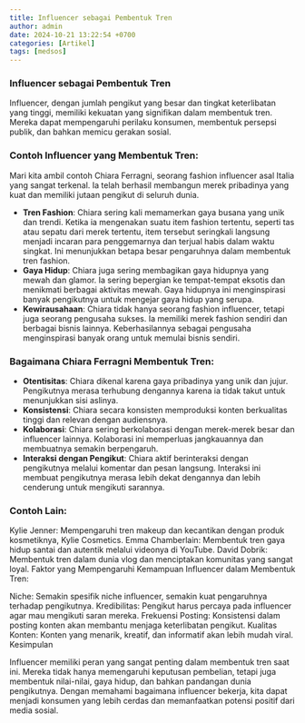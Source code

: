 ```yaml
---
title: Influencer sebagai Pembentuk Tren
author: admin
date: 2024-10-21 13:22:54 +0700
categories: [Artikel]
tags: [medsos]
---
```


### Influencer sebagai Pembentuk Tren

Influencer, dengan jumlah pengikut yang besar dan tingkat keterlibatan yang tinggi, memiliki kekuatan yang signifikan dalam membentuk tren. Mereka dapat mempengaruhi perilaku konsumen, membentuk persepsi publik, dan bahkan memicu gerakan sosial.

### Contoh Influencer yang Membentuk Tren:

Mari kita ambil contoh Chiara Ferragni, seorang fashion influencer asal Italia yang sangat terkenal. Ia telah berhasil membangun merek pribadinya yang kuat dan memiliki jutaan pengikut di seluruh dunia.

- **Tren Fashion**: Chiara sering kali memamerkan gaya busana yang unik dan trendi. Ketika ia mengenakan suatu item fashion tertentu, seperti tas atau sepatu dari merek tertentu, item tersebut seringkali langsung menjadi incaran para penggemarnya dan terjual habis dalam waktu singkat. Ini menunjukkan betapa besar pengaruhnya dalam membentuk tren fashion.
- **Gaya Hidup**: Chiara juga sering membagikan gaya hidupnya yang mewah dan glamor. Ia sering bepergian ke tempat-tempat eksotis dan menikmati berbagai aktivitas mewah. Gaya hidupnya ini menginspirasi banyak pengikutnya untuk mengejar gaya hidup yang serupa.
- **Kewirausahaan**: Chiara tidak hanya seorang fashion influencer, tetapi juga seorang pengusaha sukses. Ia memiliki merek fashion sendiri dan berbagai bisnis lainnya. Keberhasilannya sebagai pengusaha menginspirasi banyak orang untuk memulai bisnis sendiri.

### Bagaimana Chiara Ferragni Membentuk Tren:

- **Otentisitas**: 
  Chiara dikenal karena gaya pribadinya yang unik dan jujur. Pengikutnya merasa terhubung dengannya karena ia tidak takut untuk menunjukkan sisi aslinya.
- **Konsistensi**: 
  Chiara secara konsisten memproduksi konten berkualitas tinggi dan relevan dengan audiensnya.
- **Kolaborasi**:
  Chiara sering berkolaborasi dengan merek-merek besar dan influencer lainnya. Kolaborasi ini memperluas jangkauannya dan membuatnya semakin berpengaruh.
- **Interaksi dengan Pengikut**:
  Chiara aktif berinteraksi dengan pengikutnya melalui komentar dan pesan langsung. Interaksi ini membuat pengikutnya merasa lebih dekat dengannya dan lebih cenderung untuk mengikuti sarannya.

### Contoh Lain:

Kylie Jenner: Mempengaruhi tren makeup dan kecantikan dengan produk kosmetiknya, Kylie Cosmetics.
Emma Chamberlain: Membentuk tren gaya hidup santai dan autentik melalui videonya di YouTube.
David Dobrik: Membentuk tren dalam dunia vlog dan menciptakan komunitas yang sangat loyal.
Faktor yang Mempengaruhi Kemampuan Influencer dalam Membentuk Tren:

Niche: Semakin spesifik niche influencer, semakin kuat pengaruhnya terhadap pengikutnya.
Kredibilitas: Pengikut harus percaya pada influencer agar mau mengikuti saran mereka.
Frekuensi Posting: Konsistensi dalam posting konten akan membantu menjaga keterlibatan pengikut.
Kualitas Konten: Konten yang menarik, kreatif, dan informatif akan lebih mudah viral.
Kesimpulan

Influencer memiliki peran yang sangat penting dalam membentuk tren saat ini. Mereka tidak hanya memengaruhi keputusan pembelian, tetapi juga membentuk nilai-nilai, gaya hidup, dan bahkan pandangan dunia pengikutnya. Dengan memahami bagaimana influencer bekerja, kita dapat menjadi konsumen yang lebih cerdas dan memanfaatkan potensi positif dari media sosial.